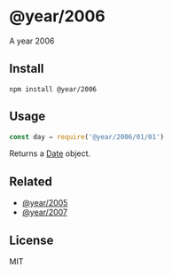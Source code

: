 # @year/2006

A year 2006

## Install

~~~
npm install @year/2006
~~~

## Usage

~~~js
const day = require('@year/2006/01/01')
~~~

Returns a [Date](https://developer.mozilla.org/en-US/docs/Web/JavaScript/Reference/Global_Objects/Date) object.

## Related

* [@year/2005](https://github.com/antonmedv/year/tree/master/packages/2005)
* [@year/2007](https://github.com/antonmedv/year/tree/master/packages/2007)

## License

MIT
